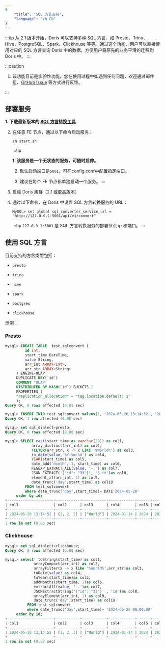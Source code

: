 ```yaml
---
{
    "title": "SQL 方言支持",
    "language": "zh-CN"
}
---
```


<!-- 
Licensed to the Apache Software Foundation (ASF) under one
or more contributor license agreements.  See the NOTICE file
distributed with this work for additional information
regarding copyright ownership.  The ASF licenses this file
to you under the Apache License, Version 2.0 (the
"License"); you may not use this file except in compliance
with the License.  You may obtain a copy of the License at

  http://www.apache.org/licenses/LICENSE-2.0

Unless required by applicable law or agreed to in writing,
software distributed under the License is distributed on an
"AS IS" BASIS, WITHOUT WARRANTIES OR CONDITIONS OF ANY
KIND, either express or implied.  See the License for the
specific language governing permissions and limitations
under the License.
-->



:::tip
从 2.1 版本开始，Doris 可以支持多种 SQL 方言，如 Presto、Trino、Hive、PostgreSQL、Spark、Clickhouse 等等。通过这个功能，用户可以直接使用对应的 SQL 方言查询 Doris 中的数据，方便用户将原先的业务平滑的迁移到 Doris 中。
:::

:::caution
1. 该功能目前是实验性功能，您在使用过程中如遇到任何问题，欢迎通过邮件组、[GitHub Issue](https://github.com/apache/doris/issues) 等方式进行反馈。

:::

## 部署服务

**1. 下载最新版本的 [SQL 方言转换工具](https://www.selectdb.com/tools/doris-sql-convertor)**

2.  在任意 FE 节点，通过以下命令启动服务：

    `sh start.sh`

    :::tip

    **1. 该服务是一个无状态的服务，可随时启停。**

    2. 默认启动端口是`5001`，可在config.conf中配置指定端口。

    3. 建议在每个 FE 节点都单独启动一个服务。
    :::

3. 启动 Doris 集群（2.1 或更高版本）

4. 通过以下命令，在 Doris 中设置 SQL 方言转换服务的 URL：

	`MySQL> set global sql_converter_service_url = "http://127.0.0.1:5001/api/v1/convert"`

    :::tip
    `127.0.0.1:5001` 是 SQL 方言转换服务的部署节点 ip 和端口。
    :::
	
## 使用 SQL 方言

目前支持的方言类型包括：

- `presto`

- `trino`

- `hive`

- `spark`

- `postgres`

- `clickhouse`

示例：

### Presto

```sql
mysql> CREATE TABLE  test_sqlconvert (
         id int,
         start_time DateTime,
         value String,
         arr_int ARRAY<Int>,
         arr_str ARRAY<String>
     ) ENGINE=OLAP
     DUPLICATE KEY(`id`)
     COMMENT 'OLAP'
     DISTRIBUTED BY HASH(`id`) BUCKETS 1
     PROPERTIES (
     "replication_allocation" = "tag.location.default: 1"
     );
Query OK, 0 rows affected (0.01 sec)

mysql> INSERT INTO test_sqlconvert values(1, '2024-05-20 13:14:52', '2024-01-14',[1, 2, 3, 3], ['Hello', 'World']);
Query OK, 1 row affected (0.08 sec)

mysql> set sql_dialect=presto;
Query OK, 0 rows affected (0.00 sec)

mysql> SELECT cast(start_time as varchar(20)) as col1,
            array_distinct(arr_int) as col2,
            FILTER(arr_str, x -> x LIKE '%World%') as col3,
            to_date(value,'%Y-%m-%d') as col4,
            YEAR(start_time) as col5,
            date_add('month', 1, start_time) as col6,
            REGEXP_EXTRACT_ALL(value, '-.') as col7,
            JSON_EXTRACT('{"id": "33"}', '$.id')as col8,
            element_at(arr_int, 1) as col9,
            date_trunc('day',start_time) as col10
         FROM test_sqlconvert
         where date_trunc('day',start_time)= DATE'2024-05-20'     
     order by id;
+---------------------+-----------+-----------+------------+------+---------------------+-------------+------+------+---------------------+
| col1                | col2      | col3      | col4       | col5 | col6                | col7        | col8 | col9 | col10               |
+---------------------+-----------+-----------+------------+------+---------------------+-------------+------+------+---------------------+
| 2024-05-20 13:14:52 | [1, 2, 3] | ["World"] | 2024-01-14 | 2024 | 2024-06-20 13:14:52 | ['-0','-1'] | "33" |    1 | 2024-05-20 00:00:00 |
+---------------------+-----------+-----------+------------+------+---------------------+-------------+------+------+---------------------+
1 row in set (0.03 sec)

```

### Clickhouse

```sql
mysql> set sql_dialect=clickhouse;
Query OK, 0 rows affected (0.00 sec)

mysql> select  toString(start_time) as col1,
             arrayCompact(arr_int) as col2,
             arrayFilter(x -> x like '%World%',arr_str)as col3,
             toDate(value) as col4,
             toYear(start_time)as col5,
             addMonths(start_time, 1)as col6,
             extractAll(value, '-.')as col7,
             JSONExtractString('{"id": "33"}' , 'id')as col8,
             arrayElement(arr_int, 1) as col9,
             date_trunc('day',start_time) as col10
          FROM test_sqlconvert
          where date_trunc('day',start_time)= '2024-05-20 00:00:00'     
     order by id;
+---------------------+-----------+-----------+------------+------+---------------------+-------------+------+------+---------------------+
| col1                | col2      | col3      | col4       | col5 | col6                | col7        | col8 | col9 | col10               |
+---------------------+-----------+-----------+------------+------+---------------------+-------------+------+------+---------------------+
| 2024-05-20 13:14:52 | [1, 2, 3] | ["World"] | 2024-01-14 | 2024 | 2024-06-20 13:14:52 | ['-0','-1'] | "33" |    1 | 2024-05-20 00:00:00 |
+---------------------+-----------+-----------+------------+------+---------------------+-------------+------+------+---------------------+
1 row in set (0.02 sec)
```

